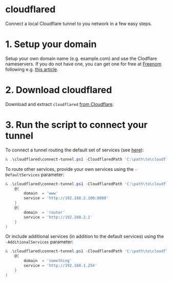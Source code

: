 # cloudflared

Connect a local Cloudflare tunnel to you network in a few easy steps.

# 1. Setup your domain

Setup your own domain name (e.g. example.com) and use the Clodflare nameservers. If you do not have one, you can get one for free at [Freenom](https://www.freenom.com/en/index.html?lang=en) following e.g. [this article](https://www.linkedin.com/pulse/what-do-domain-name-how-get-one-free-tobias-brenner?trk=public_post-content_share-article).

# 2. Download cloudflared

Download and extract `cloudflared` [from Cloudflare](https://developers.cloudflare.com/cloudflare-one/connections/connect-apps/install-and-setup/tunnel-guide/local/#1-download-and-install-cloudflared).

# 3. Run the script to connect your tunnel

To connect a tunnel routing the default set of services (see [here](https://github.com/stefanes/cloudflared/blob/main/connect-tunnel.ps1#L6-L14)):

```powershell
& .\cloudflared\connect-tunnel.ps1 -CloudflaredPath 'C:\path\to\cloudflared.exe' -HostName 'myhostname.tk'
```

To route other services, provide your own services using the `-DefaultServices` parameter:

```powershell
& .\cloudflared\connect-tunnel.ps1 -CloudflaredPath 'C:\path\to\cloudflared.exe' -HostName 'myhostname.tk' -Service 'http://192.168.2.100:8080' -DefaultServices @(
    @{
        domain  = 'www'
        service = 'http://192.168.2.100:8080'
    }
    @{
        domain  = 'router'
        service = 'http://192.168.2.1'
    }
)
```

Or include additional services (in addition to the default services) using the `-AdditionalServices` parameter:

```powershell
& .\cloudflared\connect-tunnel.ps1 -CloudflaredPath 'C:\path\to\cloudflared.exe' -HostName 'myhostname.tk' -Service 'http://192.168.1.100:8080' -AdditionalServices @(
    @{
        domain  = 'something'
        service = 'http://192.168.1.254'
    }
)
```
